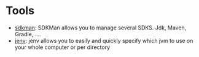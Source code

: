 # Tools

* [sdkman](https://sdkman.io/): SDKMan allows you to manage several SDKS. Jdk, Maven, Gradle, ....
* [jenv](https://www.jenv.be/): jenv allows you to easily and quickly specify which jvm to use on your whole computer or per directory
